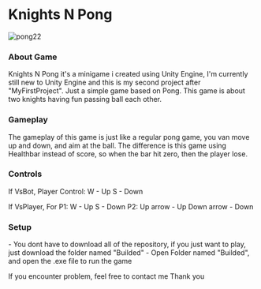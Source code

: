 <h1>Knights N Pong</h1>

![pong22](https://github.com/user-attachments/assets/622b372c-7918-4e43-8c29-9e5d5bcf3702)

<h3>About Game</h3>
Knights N Pong it's a minigame i created using Unity Engine, I'm currently still new to Unity Engine and this is my second project after "MyFirstProject". Just a simple game based on Pong. This game is about two knights having fun passing ball each other.

<h3>Gameplay</h3>
The gameplay of this game is just like a regular pong game, you van move up and down, and aim at the ball. The difference is this game using Healthbar instead of score, so when the bar hit zero, then the player lose.

<h3>Controls</h3>
If VsBot, Player Control:
W - Up
S - Down

If VsPlayer, For P1:
W - Up
S - Down
P2:
Up arrow - Up
Down arrow - Down

<h3>Setup</h3>
- You dont have to download all of the repository, if you just want to play, just download the folder named "Builded"
- Open Folder named "Builded", and open the .exe file to run the game

If you encounter problem, feel free to contact me
Thank you
